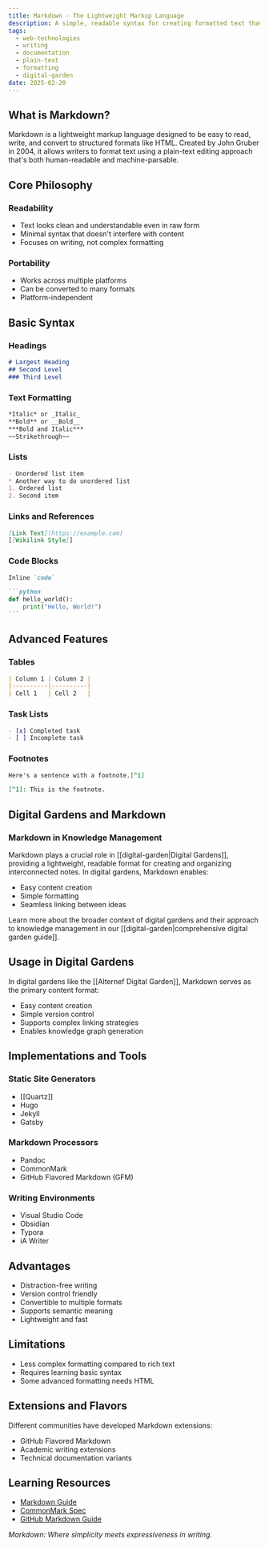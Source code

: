 ```yaml
---
title: Markdown - The Lightweight Markup Language
description: A simple, readable syntax for creating formatted text that can be easily converted to HTML and other formats.
tags:
  - web-technologies
  - writing
  - documentation
  - plain-text
  - formatting
  - digital-garden
date: 2025-02-20
---
```


## What is Markdown?

Markdown is a lightweight markup language designed to be easy to read, write, and convert to structured formats like HTML. Created by John Gruber in 2004, it allows writers to format text using a plain-text editing approach that's both human-readable and machine-parsable.

## Core Philosophy

### Readability

- Text looks clean and understandable even in raw form
- Minimal syntax that doesn't interfere with content
- Focuses on writing, not complex formatting

### Portability

- Works across multiple platforms
- Can be converted to many formats
- Platform-independent

## Basic Syntax

### Headings

```markdown
# Largest Heading
## Second Level
### Third Level
```

### Text Formatting

```markdown
*Italic* or _Italic_
**Bold** or __Bold__
***Bold and Italic***
~~Strikethrough~~
```

### Lists

```markdown
- Unordered list item
* Another way to do unordered list
1. Ordered list
2. Second item
```

### Links and References

```markdown
[Link Text](https://example.com)
[[Wikilink Style]]
```

### Code Blocks

````markdown
Inline `code`

```python
def hello_world():
    print("Hello, World!")
```
````

## Advanced Features

### Tables

```markdown
| Column 1 | Column 2 |
|----------|----------|
| Cell 1   | Cell 2   |
```

### Task Lists

```markdown
- [x] Completed task
- [ ] Incomplete task
```

### Footnotes

```markdown
Here's a sentence with a footnote.[^1]

[^1]: This is the footnote.
```

## Digital Gardens and Markdown

### Markdown in Knowledge Management
Markdown plays a crucial role in [[digital-garden|Digital Gardens]], providing a lightweight, readable format for creating and organizing interconnected notes. In digital gardens, Markdown enables:
- Easy content creation
- Simple formatting
- Seamless linking between ideas

Learn more about the broader context of digital gardens and their approach to knowledge management in our [[digital-garden|comprehensive digital garden guide]].

## Usage in Digital Gardens

In digital gardens like the [[Alternef Digital Garden]], Markdown serves as the primary content format:

- Easy content creation
- Simple version control
- Supports complex linking strategies
- Enables knowledge graph generation

## Implementations and Tools

### Static Site Generators

- [[Quartz]]
- Hugo
- Jekyll
- Gatsby

### Markdown Processors

- Pandoc
- CommonMark
- GitHub Flavored Markdown (GFM)

### Writing Environments

- Visual Studio Code
- Obsidian
- Typora
- iA Writer

## Advantages

- Distraction-free writing
- Version control friendly
- Convertible to multiple formats
- Supports semantic meaning
- Lightweight and fast

## Limitations

- Less complex formatting compared to rich text
- Requires learning basic syntax
- Some advanced formatting needs HTML

## Extensions and Flavors

Different communities have developed Markdown extensions:

- GitHub Flavored Markdown
- Academic writing extensions
- Technical documentation variants

## Learning Resources

- [Markdown Guide](https://www.markdownguide.org/)
- [CommonMark Spec](https://commonmark.org/)
- [GitHub Markdown Guide](https://guides.github.com/features/mastering-markdown/)

*Markdown: Where simplicity meets expressiveness in writing.*
